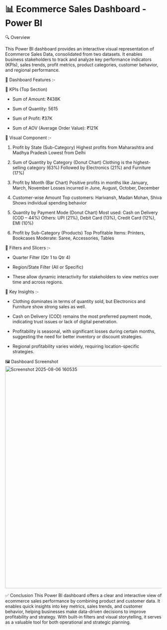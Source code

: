 # 📊 Ecommerce Sales Dashboard - Power BI

🔍 Overview

This Power BI dashboard provides an interactive visual representation of Ecommerce Sales Data, consolidated from two datasets. It enables business stakeholders to track and analyze key performance indicators (KPIs), sales trends, profit metrics, product categories, customer behavior, and regional performance.


📌 Dashboard Features :- 

🔢 KPIs (Top Section)
- Sum of Amount: ₹438K

- Sum of Quantity: 5615

- Sum of Profit: ₹37K

- Sum of AOV (Average Order Value): ₹121K



📍 Visual Component :-

1. Profit by State (Sub-Category)
  Highest profits from Maharashtra and Madhya Pradesh
  Lowest from Delhi

2. Sum of Quantity by Category (Donut Chart)
   Clothing is the highest-selling category (63%)
   Followed by Electronics (21%) and Furniture (17%)

3. Profit by Month (Bar Chart)
 Positive profits in months like January, March, November
 Losses incurred in June, August, October, December

4. Customer-wise Amount
   Top customers: Harivansh, Madan Mohan, Shiva
   Shows individual spending behavior

5. Quantity by Payment Mode (Donut Chart)
   Most used: Cash on Delivery (COD – 44%)
   Others: UPI (21%), Debit Card (13%), Credit Card (12%), EMI (10%)

6. Profit by Sub-Category (Products)
   Top Profitable Items: Printers, Bookcases
   Moderate: Saree, Accessories, Tables



🎯 Filters and Slicers :- 

- Quarter Filter (Qtr 1 to Qtr 4)

- Region/State Filter (All or Specific)

- These allow dynamic interactivity for stakeholders to view metrics over time and across regions.



🧠 Key Insights :- 
- Clothing dominates in terms of quantity sold, but Electronics and Furniture show strong sales as well.

- Cash on Delivery (COD) remains the most preferred payment mode, indicating trust issues or lack of digital penetration.

- Profitability is seasonal, with significant losses during certain months, suggesting the need for better inventory or discount strategies.

- Regional profitability varies widely, requiring location-specific strategies.


🖼️ Dashboard Screenshot
<img width="1309" height="713" alt="Screenshot 2025-08-06 160535" src="https://github.com/user-attachments/assets/8f956c82-358f-433c-b6a1-7e21d6355ac7" />


✅ Conclusion
This Power BI dashboard offers a clear and interactive view of ecommerce sales performance by combining product and customer data. It enables quick insights into key metrics, sales trends, and customer behavior, helping businesses make data-driven decisions to improve profitability and strategy. With built-in filters and visual storytelling, it serves as a valuable tool for both operational and strategic planning.


